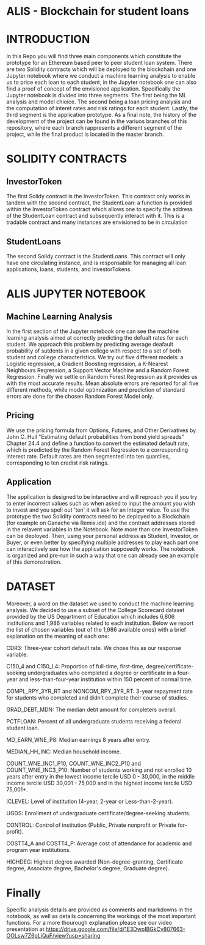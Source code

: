 # ALIS - Blockchain for student loans
# INTRODUCTION

In this Repo you will find three main components which constitute the prototype for an Ethereum based peer to peer student loan system. There are two Solidity contracts which will be deployed to the blockchain and one Jupyter notebook where we conduct a machine learning analysis to enable us to price each loan to each student, in the Jupyter notebook one can also find a proof of concept of the envisioned application. Specifically the Jupyter notebook is divided into three segments. The first being the ML analysis and model chioice. The second being a loan pricing analysis and the computation of interet rates and risk ratings for each student. Lastly, the third segment is the application prototype. As a final note, the history of the development of the project can be found in the variuos branches of this repository, where each branch rappresents a different segment of the project, while the final product is located in the master branch.

# SOLIDITY CONTRACTS

## InvestorToken
The first Solidy contract is the InvestorToken. This contract only works in tandem with the second contract, the StudentLoan: a function is provided within the InvestorToken contract which allows one to specify the address of the StudentLoan contract and subsequently interact with it. This is a tradable contract and many instances are envisioned to be in circulation

## StudentLoans
The second Solidy contract is the StudentLoans. This contract will only have one circulating instance, and is responsabile for managing all loan applications, loans, students, and InvestorTokens.

# ALIS JUPYTER NOTEBOOK

## Machine Learning Analysis
In the first section of the Jupyter notebook one can see the machine learning analysis aimed at correctly predicting the defualt rates for each student. We approach this problem by predicting average deafault probability of sutdents in a given college with respect to a set of both student and college characteristics. We try out five different models: a Logistic regression, a Gradient Boosting regression, a K-Nearest Neighbours Regression, a Support Vector Machine and a Random Forest Regression. Finally we settle on Random Forest Regression as it provides us with the most accurate results. Mean absolute errors are reported for all five different methods, while model optimization and prediction of standard errors are done for the chosen Random Forest Model only.

## Pricing
We use the pricing formula from Options, Futures, and Other Derivatives by John C. Hull "Estimating default probabilities from bond yield spreads" Chapter 24.4 and define a function to convert the estimated default rate, which is predicted by the Random Forest Regression to a corresponding interest rate. Default rates are then segmented into ten quantiles, corresponding to ten credist risk ratings.

## Application
The application is designed to be interactive and will reproach you if you try to enter incorrect values such as when asked to input the amount you wish to invest and you spell out 'ten' it will ask for an integer value. To use the prototype the two Solidity contracts need to be deployed to a Blockchain (for example on Ganache via Remix.ide) and the contract addresses stored in the relavent variables in the Notebook. Note more than one InvestorToken can be deployed. Then, using your personal address as Student, Investor, or Buyer, or even better by specifying multiple addresses to play each part one can interactively see how the application supposedly works. The notebook is organized and pre-run in such a way that one can already see an example of this demonstration.

# DATASET
Moreover, a word on the dataset we used to conduct the machine learning analysis.
We decided to use a subset of the College Scorecard dataset provided by the US Department of Education which includes 6,806 institutions and 1,986 variables related to each institution. Below we report the list of chosen variables (out of the 1,986 available ones) with a brief explanation on the meaning of each one:

CDR3: Three-year cohort default rate. We chose this as our response variable.

C150_4 and C150_L4: Proportion of full-time, first-time, degree/certificate-seeking undergraduates who completed a degree or certificate in a four-year and less-than-four-year institution within 150 percent of normal time.

COMPL_RPY_3YR_RT and NONCOM_RPY_3YR_RT: 3-year repayment rate for students who completed and didn’t complete their course of studies.

GRAD_DEBT_MDN: The median debt amount for completers overall.

PCTFLOAN: Percent of all undergraduate students receiving a federal student loan.

MD_EARN_WNE_P8: Median earnings 8 years after entry.

MEDIAN_HH_INC: Median household income.

COUNT_WNE_INC1_P10, COUNT_WNE_INC2_P10 and COUNT_WNE_INC3_P10: Number of students working and not enrolled 10 years after entry in the lowest income tercile USD 0 - 30,000, in the middle income tercile USD 30,001 - 75,000 and in the highest income tercile USD 75,001+.

ICLEVEL: Level of institution (4-year, 2-year or Less-than-2-year).

UGDS: Enrollment of undergraduate certificate/degree-seeking students.

CONTROL: Control of institution (Public, Private nonprofit or Private for-profit).

COSTT4_A and COSTT4_P: Average cost of attendance for academic and program year institutions.

HIGHDEG: Highest degree awarded (Non-degree-granting, Certificate degree, Associate degree, Bachelor's degree, Graduate degree).

# Finally
Specific analysis details are provided as comments and markdowns in the notebook, as well as details concerning the workings of the most important functions.
For a more thourough explanation please see our video presentation at https://drive.google.com/file/d/1E3DwpIBGkCv807663-OOLsw7Z6pLjQuF/view?usp=sharing
